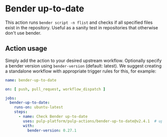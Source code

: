 # Bender up-to-date

This action runs `bender script -n flist` and checks if all specified files exist in the repository. Useful as a sanity test in repositories that otherwise don't use bender.

## Action usage

Simply add the action to your desired upstream workflow. Optionally specify a bender version using `bender-version` (default: latest). We suggest creating a standalone workflow with appropriate trigger rules for this, for example:

```yaml
name: bender-up-to-date

on: [ push, pull_request, workflow_dispatch ]

jobs:
  bender-up-to-date:
    runs-on: ubuntu-latest
    steps:
      - name: Check Bender up-to-date
        uses: pulp-platform/pulp-actions/bender-up-to-date@v2.4.1  # update version as needed, not autoupdated
        with:
          bender-version: 0.27.1
```
